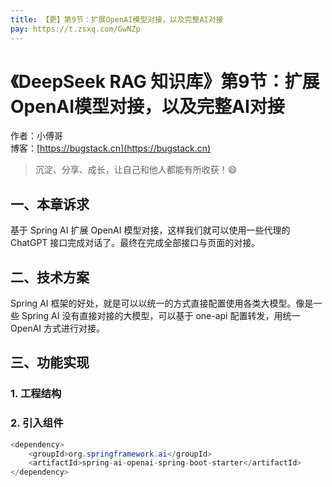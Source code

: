 ```yaml
---
title: 【更】第9节：扩展OpenAI模型对接，以及完整AI对接
pay: https://t.zsxq.com/GwNZp
---
```


# 《DeepSeek RAG 知识库》第9节：扩展OpenAI模型对接，以及完整AI对接

作者：小傅哥
<br/>博客：[https://bugstack.cn](https://bugstack.cn)

> 沉淀、分享、成长，让自己和他人都能有所收获！😄

## 一、本章诉求

基于 Spring AI 扩展 OpenAI 模型对接，这样我们就可以使用一些代理的 ChatGPT 接口完成对话了。最终在完成全部接口与页面的对接。

## 二、技术方案

Spring AI 框架的好处，就是可以以统一的方式直接配置使用各类大模型。像是一些 Spring AI 没有直接对接的大模型，可以基于 one-api 配置转发，用统一 OpenAI 方式进行对接。

## 三、功能实现

### 1. 工程结构

### 2. 引入组件

```java
<dependency>
    <groupId>org.springframework.ai</groupId>
    <artifactId>spring-ai-openai-spring-boot-starter</artifactId>
</dependency>
```